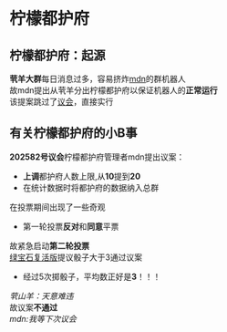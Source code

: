 # 柠檬都护府
## 柠檬都护府：起源
**茕羊大群**每日消息过多，容易挤炸[mdn](../name/name.md#mdn)的群机器人  
故mdn提出从茕羊分出柠檬都护府以保证机器人的**正常运行**  
该提案跳过了[议会](../name/name_thing.md#meeting)，直接实行  
## 有关柠檬都护府的小B事
**202582号议会**柠檬都护府管理者mdn提出议案：  
- **上调**都护府人数上限,从**10**提到**20**  
- 在统计数据时将都护府的数据纳入总群  

在投票期间出现了一些奇观
- 第一轮投票**反对**和**同意**平票  

故紧急启动**第二轮投票**  
[绿宝石复活版](../name/name.md#emerald_nt)提议骰子大于3通过议案  
- 经过5次掷骰子，平均数正好是**3**！！！  

*茕山羊：天意难违*  
故议案**不通过**  
*mdn:我等下次议会*  
